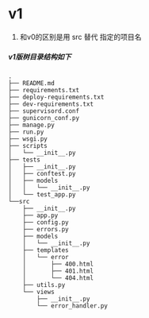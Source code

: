 
# v1

1. 和v0的区别是用 src 替代 指定的项目名

##### v1版树目录结构如下
    .
    ├── README.md
    ├── requirements.txt
    ├── deploy-requirements.txt
    ├── dev-requirements.txt
    ├── supervisord.conf
    ├── gunicorn_conf.py
    ├── manage.py
    ├── run.py
    ├── wsgi.py
    ├── scripts
    │   └── __init__.py
    ├── tests
    │   ├── __init__.py
    │   ├── conftest.py
    │   ├── models
    │   │   └── __init__.py
    │   └── test_app.py
    └──src
        ├── __init__.py
        ├── app.py
        ├── config.py
        ├── errors.py
        ├── models
        │   └── __init__.py
        ├── templates
        │   └── error
        │       ├── 400.html
        │       ├── 401.html
        │       └── 404.html
        ├── utils.py
        └── views
            ├── __init__.py
            └── error_handler.py
    
